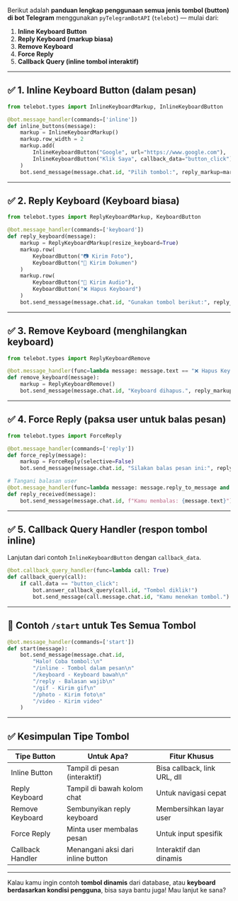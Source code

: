 Berikut adalah **panduan lengkap penggunaan semua jenis tombol (button) di bot Telegram** menggunakan `pyTelegramBotAPI` (`telebot`) — mulai dari:

1. **Inline Keyboard Button**
2. **Reply Keyboard (markup biasa)**
3. **Remove Keyboard**
4. **Force Reply**
5. **Callback Query (inline tombol interaktif)**

---

## ✅ 1. **Inline Keyboard Button** (dalam pesan)

```python
from telebot.types import InlineKeyboardMarkup, InlineKeyboardButton

@bot.message_handler(commands=['inline'])
def inline_buttons(message):
    markup = InlineKeyboardMarkup()
    markup.row_width = 2
    markup.add(
        InlineKeyboardButton("Google", url="https://www.google.com"),
        InlineKeyboardButton("Klik Saya", callback_data="button_click")
    )
    bot.send_message(message.chat.id, "Pilih tombol:", reply_markup=markup)
```

---

## ✅ 2. **Reply Keyboard (Keyboard biasa)**

```python
from telebot.types import ReplyKeyboardMarkup, KeyboardButton

@bot.message_handler(commands=['keyboard'])
def reply_keyboard(message):
    markup = ReplyKeyboardMarkup(resize_keyboard=True)
    markup.row(
        KeyboardButton("📷 Kirim Foto"),
        KeyboardButton("📄 Kirim Dokumen")
    )
    markup.row(
        KeyboardButton("🎵 Kirim Audio"),
        KeyboardButton("❌ Hapus Keyboard")
    )
    bot.send_message(message.chat.id, "Gunakan tombol berikut:", reply_markup=markup)
```

---

## ✅ 3. **Remove Keyboard** (menghilangkan keyboard)

```python
from telebot.types import ReplyKeyboardRemove

@bot.message_handler(func=lambda message: message.text == "❌ Hapus Keyboard")
def remove_keyboard(message):
    markup = ReplyKeyboardRemove()
    bot.send_message(message.chat.id, "Keyboard dihapus.", reply_markup=markup)
```

---

## ✅ 4. **Force Reply** (paksa user untuk balas pesan)

```python
from telebot.types import ForceReply

@bot.message_handler(commands=['reply'])
def force_reply(message):
    markup = ForceReply(selective=False)
    bot.send_message(message.chat.id, "Silakan balas pesan ini:", reply_markup=markup)

# Tangani balasan user
@bot.message_handler(func=lambda message: message.reply_to_message and message.reply_to_message.text == "Silakan balas pesan ini:")
def reply_received(message):
    bot.send_message(message.chat.id, f"Kamu membalas: {message.text}")
```

---

## ✅ 5. **Callback Query Handler** (respon tombol inline)

Lanjutan dari contoh `InlineKeyboardButton` dengan `callback_data`.

```python
@bot.callback_query_handler(func=lambda call: True)
def callback_query(call):
    if call.data == "button_click":
        bot.answer_callback_query(call.id, "Tombol diklik!")
        bot.send_message(call.message.chat.id, "Kamu menekan tombol.")
```

---

## 🔁 Contoh `/start` untuk Tes Semua Tombol

```python
@bot.message_handler(commands=['start'])
def start(message):
    bot.send_message(message.chat.id,
        "Halo! Coba tombol:\n"
        "/inline - Tombol dalam pesan\n"
        "/keyboard - Keyboard bawah\n"
        "/reply - Balasan wajib\n"
        "/gif - Kirim gif\n"
        "/photo - Kirim foto\n"
        "/video - Kirim video"
    )
```

---

## ✅ Kesimpulan Tipe Tombol

| Tipe Button      | Untuk Apa?                        | Fitur Khusus                 |
| ---------------- | --------------------------------- | ---------------------------- |
| Inline Button    | Tampil di pesan (interaktif)      | Bisa callback, link URL, dll |
| Reply Keyboard   | Tampil di bawah kolom chat        | Untuk navigasi cepat         |
| Remove Keyboard  | Sembunyikan reply keyboard        | Membersihkan layar user      |
| Force Reply      | Minta user membalas pesan         | Untuk input spesifik         |
| Callback Handler | Menangani aksi dari inline button | Interaktif dan dinamis       |

---

Kalau kamu ingin contoh **tombol dinamis** dari database, atau **keyboard berdasarkan kondisi pengguna**, bisa saya bantu juga! Mau lanjut ke sana?
